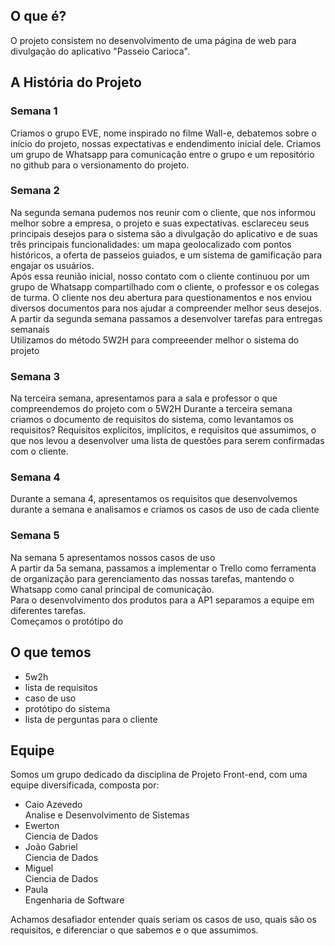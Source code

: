 ## O que é?
O projeto consistem no desenvolvimento de uma página de web para divulgação do aplicativo "Passeio Carioca".

## A História do Projeto

### Semana 1
Criamos o grupo EVE, nome inspirado no filme Wall-e, debatemos sobre o início do projeto, nossas expectativas e endendimento inicial dele. Criamos um grupo de Whatsapp para comunicação entre o grupo e um repositório no github para o versionamento do projeto.  

### Semana 2
Na segunda semana pudemos nos reunir com o cliente, que nos informou melhor sobre a empresa, o projeto e suas expectativas. esclareceu seus principais desejos para o sistema são a divulgação do aplicativo e de suas três principais funcionalidades: um mapa geolocalizado com pontos históricos, a oferta de passeios guiados, e um sistema de gamificação para engajar os usuários.  
Após essa reunião inicial, nosso contato com o cliente continuou por um grupo de Whatsapp compartilhado com o cliente, o professor e os colegas de turma. O cliente nos deu abertura para questionamentos e nos enviou diversos documentos para nos ajudar a compreender melhor seus desejos.  
A partir da segunda semana passamos a desenvolver tarefas para entregas semanais  
Utilizamos do método 5W2H para compreeender melhor o sistema do projeto  

### Semana 3
Na terceira semana, apresentamos para a sala e professor o que compreendemos do projeto com o 5W2H
Durante a terceira semana criamos o documento de requisitos do sistema, como levantamos os requisitos?
Requisitos explícitos, implícitos, e requisitos que assumimos, o que nos levou a desenvolver uma lista de questões para serem confirmadas com o cliente.  

### Semana 4
Durante a semana 4, apresentamos os requisitos que desenvolvemos durante a semana e analisamos e criamos os casos de uso de cada cliente  

### Semana 5
Na semana 5 apresentamos nossos casos de uso  
A partir da 5a semana, passamos a implementar o Trello como ferramenta de organização para gerenciamento das nossas tarefas, mantendo o Whatsapp como canal principal de comunicação.  
Para o desenvolvimento dos produtos para a AP1 separamos a equipe em diferentes tarefas.   
Começamos o protótipo do  


## O que temos  
- 5w2h
-  lista de requisitos
-  caso de uso
-  protótipo do sistema
-  lista de perguntas para o cliente

## Equipe  
Somos um grupo dedicado da disciplina de Projeto Front-end, com uma equipe diversificada, composta por:  

* Caio Azevedo  
  Analise e Desenvolvimento de Sistemas  
* Ewerton  
  Ciencia de Dados  
* João Gabriel  
  Ciencia de Dados  
* Miguel  
 Ciencia de Dados  
* Paula  
 Engenharia de Software   

Achamos desafiador entender quais seriam os casos de uso, quais são os requisitos, e diferenciar o que sabemos e o que assumimos.  
